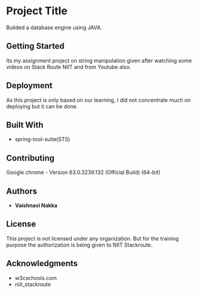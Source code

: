 # Project Title

Builded a database engine using JAVA.

## Getting Started

Its my assignment project on string manipulation given after watching some videos on Stack Route NIIT and from Youtube also.

## Deployment

As this project is only based on our learning, I did not concentrate much on deploying but it can be done.

## Built With

* spring-tool-suite(STS)

## Contributing

Google chrome - Version 63.0.3239.132 (Official Build) (64-bit)

## Authors

* **Vaishnavi Nakka**

## License

This project is not licensed under any organization. But for the training purpose the authorization is being given to NIIT Stackroute.

## Acknowledgments

* w3cschools.com
* niit_stackroute
